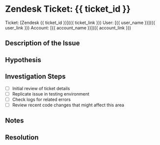 # Zendesk Ticket: {{ ticket_id }}

Ticket: [Zendesk {{ ticket_id }}]({{ ticket_link }})
User: [{{ user_name }}]({{ user_link }})
Account: [{{ account_name }}]({{ account_link }})

## Description of the Issue

## Hypothesis

## Investigation Steps

- [ ] Initial review of ticket details
- [ ] Replicate issue in testing environment
- [ ] Check logs for related errors
- [ ] Review recent code changes that might affect this area

## Notes

## Resolution

